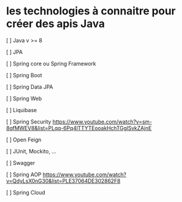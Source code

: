 # les technologies à connaitre pour créer des apis Java

[ ] Java v >= 8

[ ] JPA

[ ] Spring core ou Spring Framework

[ ] Spring Boot

[ ] Spring Data JPA

[ ] Spring Web

[ ] Liquibase

[ ] Spring Security
https://www.youtube.com/watch?v=sm-8qfMWEV8&list=PLqq-6Pq4lTTYTEooakHchTGglSvkZAjnE

[ ] Open Feign

[ ] JUnit, Mockito, ...

[ ] Swagger

[ ] Spring AOP
https://www.youtube.com/watch?v=QdyLsX0nG30&list=PLE37064DE302862F8

[ ] Spring Cloud